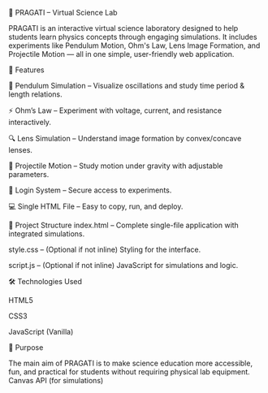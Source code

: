 🌟 PRAGATI – Virtual Science Lab

PRAGATI is an interactive virtual science laboratory designed to help students learn physics concepts through engaging simulations. It includes experiments like Pendulum Motion, Ohm's Law, Lens Image Formation, and Projectile Motion — all in one simple, user-friendly web application.

🚀 Features

🧪 Pendulum Simulation – Visualize oscillations and study time period & length relations.

⚡ Ohm’s Law – Experiment with voltage, current, and resistance interactively.

🔍 Lens Simulation – Understand image formation by convex/concave lenses.

🎯 Projectile Motion – Study motion under gravity with adjustable parameters.

🔑 Login System – Secure access to experiments.

💻 Single HTML File – Easy to copy, run, and deploy.

📂 Project Structure
index.html – Complete single-file application with integrated simulations.

style.css – (Optional if not inline) Styling for the interface.

script.js – (Optional if not inline) JavaScript for simulations and logic.

🛠️ Technologies Used

HTML5

CSS3

JavaScript (Vanilla)

🎯 Purpose

The main aim of PRAGATI is to make science education more accessible, fun, and practical for students without requiring physical lab equipment.
Canvas API (for simulations)
